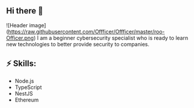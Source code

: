 ## Hi there 👋

<!--
**Offficer/Offficer** is a ✨ _special_ ✨ repository because its `README.md` (this file) appears on your GitHub profile.

Here are some ideas to get you started:

- 🔭 I’m currently working on ...
- 🌱 I’m currently learning ...
- 👯 I’m looking to collaborate on ...
- 🤔 I’m looking for help with ...
- 💬 Ask me about ...
- 📫 How to reach me: ...
- 😄 Pronouns: ...
- ⚡ Fun fact: ...
-->

![Header image] (https://raw.githubusercontent.com/Offficer/Offficer/master/roo-Officer.png)
I am a beginner cybersecurity specialist who is ready to learn new technologies to better provide security to companies.

## ⚡ Skills:
- Node.js
- TypeScript
- NestJS
- Ethereum
